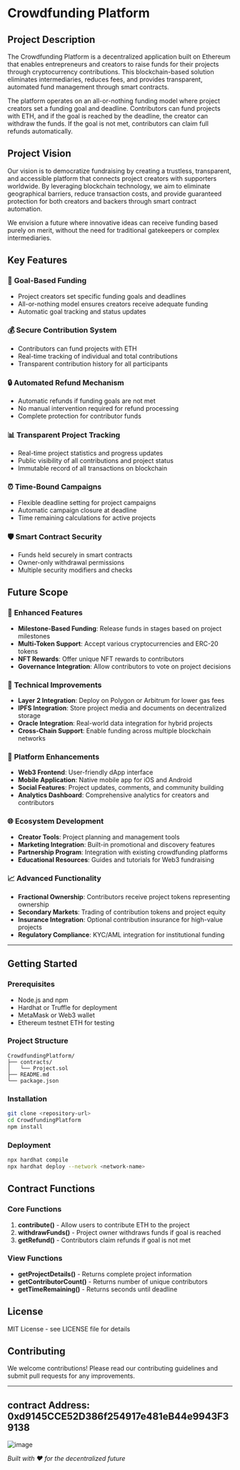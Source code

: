 # Crowdfunding Platform

## Project Description

The Crowdfunding Platform is a decentralized application built on Ethereum that enables entrepreneurs and creators to raise funds for their projects through cryptocurrency contributions. This blockchain-based solution eliminates intermediaries, reduces fees, and provides transparent, automated fund management through smart contracts.

The platform operates on an all-or-nothing funding model where project creators set a funding goal and deadline. Contributors can fund projects with ETH, and if the goal is reached by the deadline, the creator can withdraw the funds. If the goal is not met, contributors can claim full refunds automatically.

## Project Vision

Our vision is to democratize fundraising by creating a trustless, transparent, and accessible platform that connects project creators with supporters worldwide. By leveraging blockchain technology, we aim to eliminate geographical barriers, reduce transaction costs, and provide guaranteed protection for both creators and backers through smart contract automation.

We envision a future where innovative ideas can receive funding based purely on merit, without the need for traditional gatekeepers or complex intermediaries.

## Key Features

### 🎯 **Goal-Based Funding**
- Project creators set specific funding goals and deadlines
- All-or-nothing model ensures creators receive adequate funding
- Automatic goal tracking and status updates

### 💰 **Secure Contribution System**
- Contributors can fund projects with ETH
- Real-time tracking of individual and total contributions
- Transparent contribution history for all participants

### 🔒 **Automated Refund Mechanism**
- Automatic refunds if funding goals are not met
- No manual intervention required for refund processing
- Complete protection for contributor funds

### 📊 **Transparent Project Tracking**
- Real-time project statistics and progress updates
- Public visibility of all contributions and project status
- Immutable record of all transactions on blockchain

### ⏰ **Time-Bound Campaigns**
- Flexible deadline setting for project campaigns
- Automatic campaign closure at deadline
- Time remaining calculations for active projects

### 🛡️ **Smart Contract Security**
- Funds held securely in smart contracts
- Owner-only withdrawal permissions
- Multiple security modifiers and checks

## Future Scope

### 🚀 **Enhanced Features**
- **Milestone-Based Funding**: Release funds in stages based on project milestones
- **Multi-Token Support**: Accept various cryptocurrencies and ERC-20 tokens
- **NFT Rewards**: Offer unique NFT rewards to contributors
- **Governance Integration**: Allow contributors to vote on project decisions

### 🔧 **Technical Improvements**
- **Layer 2 Integration**: Deploy on Polygon or Arbitrum for lower gas fees
- **IPFS Integration**: Store project media and documents on decentralized storage
- **Oracle Integration**: Real-world data integration for hybrid projects
- **Cross-Chain Support**: Enable funding across multiple blockchain networks

### 🎨 **Platform Enhancements**
- **Web3 Frontend**: User-friendly dApp interface
- **Mobile Application**: Native mobile app for iOS and Android
- **Social Features**: Project updates, comments, and community building
- **Analytics Dashboard**: Comprehensive analytics for creators and contributors

### 🌐 **Ecosystem Development**
- **Creator Tools**: Project planning and management tools
- **Marketing Integration**: Built-in promotional and discovery features
- **Partnership Program**: Integration with existing crowdfunding platforms
- **Educational Resources**: Guides and tutorials for Web3 fundraising

### 📈 **Advanced Functionality**
- **Fractional Ownership**: Contributors receive project tokens representing ownership
- **Secondary Markets**: Trading of contribution tokens and project equity
- **Insurance Integration**: Optional contribution insurance for high-value projects
- **Regulatory Compliance**: KYC/AML integration for institutional funding

---

## Getting Started

### Prerequisites
- Node.js and npm
- Hardhat or Truffle for deployment
- MetaMask or Web3 wallet
- Ethereum testnet ETH for testing

### Project Structure
```
CrowdfundingPlatform/
├── contracts/
│   └── Project.sol
├── README.md
└── package.json
```

### Installation
```bash
git clone <repository-url>
cd CrowdfundingPlatform
npm install
```

### Deployment
```bash
npx hardhat compile
npx hardhat deploy --network <network-name>
```

## Contract Functions

### Core Functions
1. **contribute()** - Allow users to contribute ETH to the project
2. **withdrawFunds()** - Project owner withdraws funds if goal is reached
3. **getRefund()** - Contributors claim refunds if goal is not met

### View Functions
- **getProjectDetails()** - Returns complete project information
- **getContributorCount()** - Returns number of unique contributors
- **getTimeRemaining()** - Returns seconds until deadline

## License
MIT License - see LICENSE file for details

## Contributing
We welcome contributions! Please read our contributing guidelines and submit pull requests for any improvements.

---
## contract Address: 0xd9145CCE52D386f254917e481eB44e9943F39138
![image](https://github.com/user-attachments/assets/74fb4de7-12f9-4700-8071-930a6667fa34)

*Built with ❤️ for the decentralized future*
